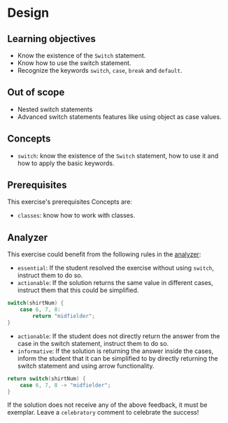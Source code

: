 # Design

## Learning objectives

- Know the existence of the `Switch` statement.
- Know how to use the switch statement.
- Recognize the keywords `switch`, `case`, `break` and `default`.

## Out of scope

- Nested switch statements
- Advanced switch statements features like using object as case values.

## Concepts

- `switch`: know the existence of the `Switch` statement, how to use it and how to apply the basic keywords.

## Prerequisites

This exercise's prerequisites Concepts are:

- `classes`: know how to work with classes.

## Analyzer

This exercise could benefit from the following rules in the [analyzer]:

- `essential`: If the student resolved the exercise without using `switch`, instruct them to do so.
- `actionable`: If the solution returns the same value in different cases, instruct them that this could be simplified.

```java
switch(shirtNum) {
    case 6, 7, 8:
        return "midfielder";
}
```

- `actionable`: If the student does not directly return the answer from the case in the switch statement, instruct them to do so.
- `informative`: If the solution is returning the answer inside the cases, inform the student that it can be simplified to by directly returning the switch statement and using arrow functionality.

```java
return switch(shirtNum) {
    case 6, 7, 8 -> "midfielder";
}
```

If the solution does not receive any of the above feedback, it must be exemplar.
Leave a `celebratory` comment to celebrate the success!

[analyzer]: https://github.com/exercism/java-analyzer
